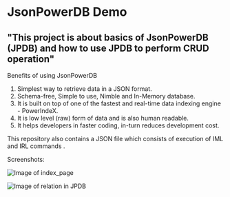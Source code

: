 # JsonPowerDB Demo

## "This project is about basics of JsonPowerDB (JPDB) and how to use JPDB to perform CRUD operation" ##

Benefits of using JsonPowerDB
1. Simplest way to retrieve data in a JSON format.
2. Schema-free, Simple to use, Nimble and In-Memory database.
3. It is built on top of one of the fastest and real-time data indexing engine - PowerIndeX.
4. It is low level (raw) form of data and is also human readable.
5. It helps developers in faster coding, in-turn reduces development cost.

This repository also contains a JSON file which consists of execution of IML and IRL commands .

Screenshots:

![Image of index_page](https://github.com/ranjithabb/JsonPowerDB-Demo/tree/main/screenshots/index.PNG)

![Image of relation in JPDB](https://github.com/ranjithabb/JsonPowerDB-Demo/tree/main/screenshots/2.PNG)
